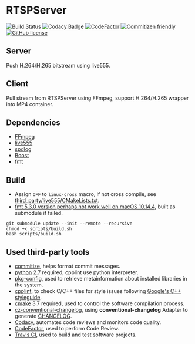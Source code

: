 # RTSPServer

[![Build Status](https://travis-ci.org/kgbook/RTSPServer.svg?branch=dev)](https://travis-ci.org/kgbook/RTSPServer)
[![Codacy Badge](https://api.codacy.com/project/badge/Grade/8fc58459dbaf486884713133d034b968)](https://www.codacy.com/app/kgbook/RTSPServer?utm_source=github.com&amp;utm_medium=referral&amp;utm_content=kgbook/RTSPServer&amp;utm_campaign=Badge_Grade)
[![CodeFactor](https://www.codefactor.io/repository/github/kgbook/rtspserver/badge)](https://www.codefactor.io/repository/github/kgbook/rtspserver)
[![Commitizen friendly](https://img.shields.io/badge/commitizen-friendly-brightgreen.svg)](https://github.com/kgbook/RTSPServer)
[![GitHub license](https://img.shields.io/badge/license-MIT-blue.svg)](https://raw.githubusercontent.com/kgbook/RTSPServer/master/LICENSE)

## Server

Push H.264/H.265 bitstream using live555.

## Client

Pull stream from RTSPServer using FFmpeg, support H.264/H.265 wrapper into MP4 container.

## Dependencies

- [FFmpeg](https://ffmpeg.org/)
- [live555](http://www.live555.com/)
- [spdlog](https://github.com/gabime/spdlog)
- [Boost](https://www.boost.org/)
- [fmt](https://github.com/fmtlib/fmt)

## Build

- Assign `OFF` to `linux-cross` macro, if not cross compile,
  see [third_party/live555/CMakeLists.txt](third_party/live555/CMakeLists.txt).
- [fmt 5.3.0 version perhaps not work well on macOS 10.14.4](https://github.com/fmtlib/fmt/issues/1115),
  built as submodule if failed.

```shell
git submodule update --init --remote --recursive
chmod +x scripts/build.sh
bash scripts/build.sh
```

## Used third-party tools

- [commitize](https://github.com/commitizen/cz-cli.git), helps format commit messages.
- [python](https://www.python.org/) 2.7 required, cpplint use python interpreter.
- [pkg-config](https://linux.die.net/man/1/pkg-config), used to retrieve metainformation about installed libraries in the system.
- [cpplint](https://github.com/cpplint/cpplint.git), to check C/C++ files for style issues 
following [Google's C++ styleguide](https://google.github.io/styleguide/cppguide.html).
- [cmake](https://cmake.org/) 3.7 required, used to control the software compilation process.
- [cz-conventional-changelog](https://github.com/commitizen/cz-conventional-changelog.git), 
using **conventional-changelog** Adapter to generate [CHANGELOG](CHANGELOG.md).
- [Codacy](https://www.codacy.com), automates code reviews and monitors code quality.
- [CodeFactor](https://www.codefactor.io/), used to perform Code Review.
- [Travis CI](https://travis-ci.org/), used to build and test software projects.